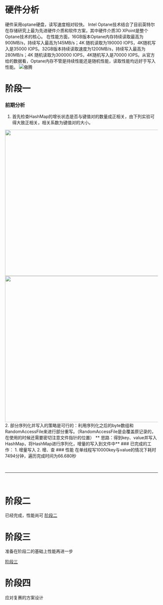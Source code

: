 # 硬件分析
硬件采用optane硬盘，读写速度相对较快。
Intel Optane技术结合了目前英特尔在存储研究上最为先进硬件介质和软件方案，其中硬件介质3D XPoint是整个Optane技术的核心。
  在性能方面，16GB版本Optane内存持续读取最高为900MB/s，持续写入最高为145MB/s；4K 随机读取为190000 IOPS，4K随机写入是35000 IOPS。32GB版本持续读取速度为1200MB/s，持续写入最高为280MB/s；4K 随机读取为300000 IOPS，4K随机写入是70000 IOPS。从官方给的数据看，Optane内存不管是持续性能还是随机性能，读取性能均远好于写入性能。
![傲腾](https://images.techhive.com/images/article/2017/03/intel_optane_3-100715136-orig.jpg)

# 阶段一
### 前期分析
1. 首先检查HashMap的增长状态是否与键值对的数量成正相关，由下列实验可得大致正相关，相关系数为键值对的大小。
<img src="https://www.wangxinshuo.cn/wp-content/uploads/2018/09/myplot.png" alt="" width="640" height="480" class="aligncenter size-full wp-image-437" />
<img src="https://www.wangxinshuo.cn/wp-content/uploads/2018/09/myplot1.png" alt="" width="640" height="480" class="aligncenter size-full wp-image-439" />
2. 部分序列化并写入的策略是可行的：利用序列化之后的byte数组和RandomAccessFile来进行部分重写。（RandomAccessFile是会覆盖原记录的，在使用的时候还需要密切注意文件指针的位置）
** 思路：得到key、value并写入HashMap，将HashMap进行序列化，增量的写入到文件中**
### 已完成的工作：
1. 增量写入
2. 增、查
### 性能
在单线程写10000key与value的情况下耗时7494分钟，遍历完成时间为66.680秒

<br><hr><br>

# 阶段二
已经完成，性能尚可
<a href="https://www.wangxinshuo.cn/2018/10/11/%E5%A4%A9%E6%B1%A0%E6%95%B0%E6%8D%AE%E5%BA%93%E6%AF%94%E8%B5%9B%E5%88%86%E6%9E%90%E4%B8%8E%E5%AE%9E%E7%8E%B0%EF%BC%88%E9%98%B6%E6%AE%B5%E4%BA%8C%EF%BC%89/">阶段二</a>

# 阶段三
准备在阶段二的基础上性能再进一步

<a href="https://www.wangxinshuo.cn/2018/10/14/%E5%A4%A9%E6%B1%A0%E6%95%B0%E6%8D%AE%E5%BA%93%E6%AF%94%E8%B5%9B%E5%88%86%E6%9E%90%E4%B8%8E%E5%AE%9E%E7%8E%B0%EF%BC%88%E9%98%B6%E6%AE%B5%E4%B8%89%EF%BC%89/">阶段三</a>
# 阶段四
应对复赛的方案设计
